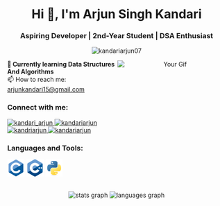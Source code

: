 <h1 align="center">Hi 👋, I'm Arjun Singh Kandari</h1>
<h3 align="center">Aspiring Developer | 2nd-Year Student | DSA Enthusiast</h3>

<p align="center">
    <img src="https://komarev.com/ghpvc/?username=kandariarjun07&label=Profile%20views&color=0e75b6&style=flat" alt="kandariarjun07" />
</p>

<p align="center">
    <img align="right" src="https://media1.giphy.com/media/nFLW7PNGgN3lI68rdv/giphy.gif?cid=ecf05e47y3cechry3ntj0dkdklr12aoiqihpxb2lneziuh39&ep=v1_gifs_search&rid=giphy.gif&ct=g" alt="Your Gif" width="250" height="250" />
</p>

<p align="left">
    <strong>🌱 Currently learning Data Structures And Algorithms</strong>
    <br>
    📫 How to reach me: <a href="mailto:arjunkandari15@gmail.com">arjunkandari15@gmail.com</a>
</p>

<h3 align="left">Connect with me:</h3>
<p align="left">
    <a href="https://instagram.com/kandari_arjun" target="blank">
        <img src="https://raw.githubusercontent.com/rahuldkjain/github-profile-readme-generator/master/src/images/icons/Social/instagram.svg" alt="kandari_arjun" height="30" width="40" />
    </a>
    <a href="https://www.leetcode.com/kandariarjun" target="blank">
        <img src="https://raw.githubusercontent.com/rahuldkjain/github-profile-readme-generator/master/src/images/icons/Social/leet-code.svg" alt="kandariarjun" height="30" width="40" />
    </a>
    <a href="https://auth.geeksforgeeks.org/user/kandriarjun" target="blank">
        <img src="https://raw.githubusercontent.com/rahuldkjain/github-profile-readme-generator/master/src/images/icons/Social/geeks-for-geeks.svg" alt="kandriarjun" height="30" width="40" />
    </a>
    <a href="https://www.codingninjas.com/studio/profile/Kandariarjun" target="blank">
        <img src="https://avatars.githubusercontent.com/u/88321750?v=4" alt="kandariarjun" height="30" width="40" />
    </a>
</p>

<h3 align="left">Languages and Tools:</h3>
<p align="left">
    <img src="https://raw.githubusercontent.com/devicons/devicon/master/icons/c/c-original.svg" alt="C" height="40" width="40"/>
    <img src="https://raw.githubusercontent.com/devicons/devicon/master/icons/cplusplus/cplusplus-original.svg" alt="C++" height="40" width="40"/>
    <img src="https://raw.githubusercontent.com/devicons/devicon/master/icons/python/python-original.svg" alt="Python" height="40" width="40"/>
</p>
<br>
<div align="center">
  <img src="https://github-readme-stats.vercel.app/api?username=Kandariarjun07&hide_title=false&hide_rank=false&show_icons=true&include_all_commits=true&count_private=true&disable_animations=false&theme=dracula&locale=en&hide_border=false&order=1" height="150" alt="stats graph"  />
  <img src="https://github-readme-stats.vercel.app/api/top-langs?username=Kandariarjun07&locale=en&hide_title=false&layout=compact&card_width=320&langs_count=5&theme=dracula&hide_border=false&order=2" height="150" alt="languages graph"  />
</div>

###

